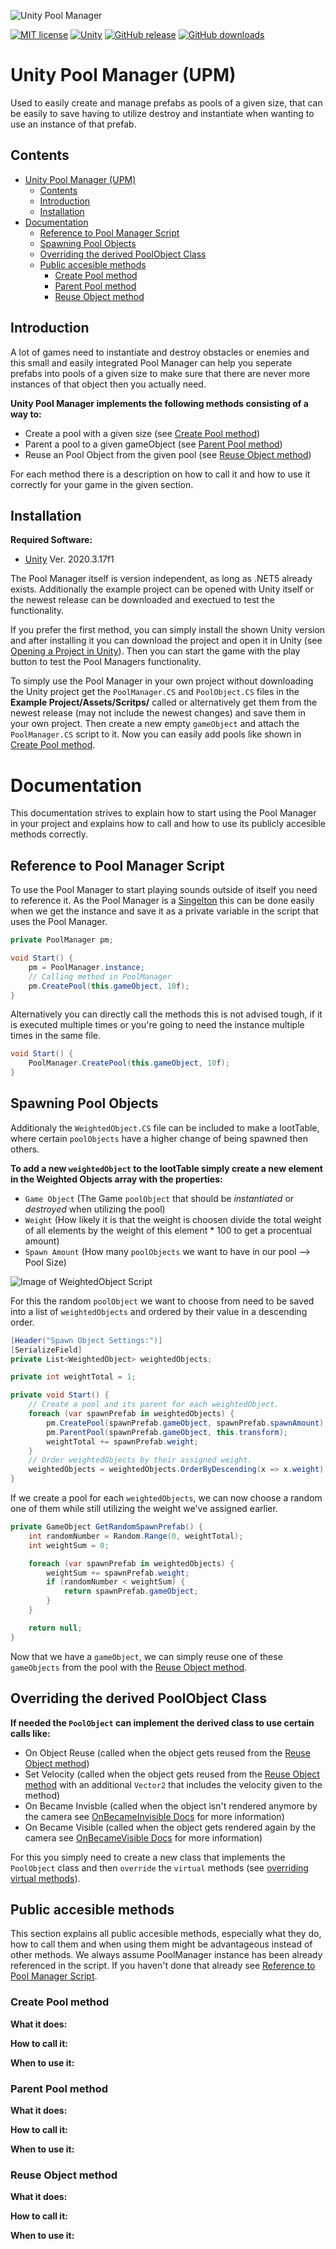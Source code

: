 ![Unity Pool Manager](https://github.com/MathewHDYT/Unity-Pool-Manager-UPM/blob/main/logo.png/)

[![MIT license](https://img.shields.io/badge/License-MIT-yellow.svg?style=flat-square)](https://lbesson.mit-license.org/)
[![Unity](https://img.shields.io/badge/Unity-2018.1%2B-green.svg?style=flat-square)](https://docs.unity3d.com/2018.1/Documentation/Manual/index.html)
[![GitHub release](https://img.shields.io/github/release/MathewHDYT/Unity-Pool-Manager-UPM/all.svg?style=flat-square)](https://github.com/MathewHDYT/Unity-Pool-Manager-UPM/releases/)
[![GitHub downloads](https://img.shields.io/github/downloads/MathewHDYT/Unity-Pool-Manager-UPM/all.svg?style=flat-square)](https://github.com/MathewHDYT/Unity-Pool-Manager-UPM/releases/)

# Unity Pool Manager (UPM)
Used to easily create and manage prefabs as pools of a given size, that can be easily to save having to utilize destroy and instantiate when wanting to use an instance of that prefab.

## Contents
- [Unity Pool Manager (UPM)](#unity-pool-manager-upm)
  - [Contents](#contents)
  - [Introduction](#introduction)
  - [Installation](#installation)
- [Documentation](#documentation)
  - [Reference to Pool Manager Script](#reference-to-pool-manager-script)
  - [Spawning Pool Objects](#spawning-pool-objects)
  - [Overriding the derived PoolObject Class](#overriding-the-derived-poolobject-class)
  - [Public accesible methods](#public-accesible-methods)
  	- [Create Pool method](#create-pool-method)
  	- [Parent Pool method](#parent-pool-method)
  	- [Reuse Object method](#reuse-object-method)

## Introduction
A lot of games need to instantiate and destroy obstacles or enemies and this small and easily integrated Pool Manager can help you seperate prefabs into pools of a given size to make sure that there are never more instances of that object then you actually need.

**Unity Pool Manager implements the following methods consisting of a way to:**
- Create a pool with a given size (see [Create Pool method](#create-pool-method))
- Parent a pool to a given gameObject (see [Parent Pool method](#parent-pool-method))
- Reuse an Pool Object from the given pool (see [Reuse Object method](#reuse-object-method))

For each method there is a description on how to call it and how to use it correctly for your game in the given section.

## Installation
**Required Software:**
- [Unity](https://unity3d.com/get-unity/download) Ver. 2020.3.17f1

The Pool Manager itself is version independent, as long as .NET5 already exists. Additionally the example project can be opened with Unity itself or the newest release can be downloaded and exectued to test the functionality.

If you prefer the first method, you can simply install the shown Unity version and after installing it you can download the project and open it in Unity (see [Opening a Project in Unity](https://docs.unity3d.com/2021.2/Documentation/Manual/GettingStartedOpeningProjects.html)). Then you can start the game with the play button to test the Pool Managers functionality.

To simply use the Pool Manager in your own project without downloading the Unity project get the ```PoolManager.CS``` and ```PoolObject.CS``` files in the **Example Project/Assets/Scritps/** called or alternatively get them from the newest release (may not include the newest changes) and save them in your own project. Then create a new empty ```gameObject``` and attach the ```PoolManager.CS``` script to it. Now you can easily add pools like shown in [Create Pool method](#create-pool-method).

# Documentation
This documentation strives to explain how to start using the Pool Manager in your project and explains how to call and how to use its publicly accesible methods correctly.

## Reference to Pool Manager Script
To use the Pool Manager to start playing sounds outside of itself you need to reference it. As the Pool Manager is a [Singelton](https://stackoverflow.com/questions/2155688/what-is-a-singleton-in-c) this can be done easily when we get the instance and save it as a private variable in the script that uses the Pool Manager.

```csharp
private PoolManager pm;

void Start() {
    pm = PoolManager.instance;
    // Calling method in PoolManager
    pm.CreatePool(this.gameObject, 10f);
}
```

Alternatively you can directly call the methods this is not advised tough, if it is executed multiple times or you're going to need the instance multiple times in the same file.

```csharp
void Start() {
    PoolManager.CreatePool(this.gameObject, 10f);
}
```

## Spawning Pool Objects
Additionaly the ```WeightedObject.CS``` file can be included to make a lootTable, where certain ```poolObjects``` have a higher change of being spawned then others.

**To add a new ```weightedObject``` to the lootTable simply create a new element in the Weighted Objects array with the properties:**
- ```Game Object``` (The Game ```poolObject``` that should be *instantiated* or *destroyed* when utilizing the pool)
- ```Weight``` (How likely it is that the weight is choosen divide the total weight of all elements by the weight of this element * 100 to get a procentual amount)
- ```Spawn Amount``` (How many ```poolObjects``` we want to have in our pool --> Pool Size)

![Image of WeightedObject Script](https://image.prntscr.com/image/MrIZOJggTeS1xGJKUIGtMw.png)

For this the random ```poolObject``` we want to choose from need to be saved into a list of ```weightedObjects``` and ordered by their value in a descending order.

```csharp
[Header("Spawn Object Settings:")]
[SerializeField]
private List<WeightedObject> weightedObjects;

private int weightTotal = 1;

private void Start() {
    // Create a pool and its parent for each weightedObject.
    foreach (var spawnPrefab in weightedObjects) {
        pm.CreatePool(spawnPrefab.gameObject, spawnPrefab.spawnAmount);
        pm.ParentPool(spawnPrefab.gameObject, this.transform);
        weightTotal += spawnPrefab.weight;
    }
    // Order weightedObjects by their assigned weight.
    weightedObjects = weightedObjects.OrderByDescending(x => x.weight).ToList();
}
```

If we create a pool for each ```weightedObjects```, we can now choose a random one of them while still utilizing the weight we've assigned earlier.

```csharp
private GameObject GetRandomSpawnPrefab() {
    int randomNumber = Random.Range(0, weightTotal);
    int weightSum = 0;

    foreach (var spawnPrefab in weightedObjects) {
        weightSum += spawnPrefab.weight;
        if (randomNumber < weightSum) {
            return spawnPrefab.gameObject;
        }
    }

    return null;
}
```

Now that we have a ```gameObject```, we can simply reuse one of these ```gameObjects``` from the pool with the [Reuse Object method](#reuse-object-method).

## Overriding the derived PoolObject Class
**If needed the ```PoolObject``` can implement the derived class to use certain calls like:**
- On Object Reuse (called when the object gets reused from the [Reuse Object method](#reuse-object-method))
- Set Velocity (called when the object gets reused from the [Reuse Object method](#reuse-object-method) with an additional ```Vector2``` that includes the velocity given to the method)
- On Became Invisble (called when the object isn't rendered anymore by the camera see [OnBecameInvisible Docs](https://docs.unity3d.com/2021.2/Documentation/ScriptReference/MonoBehaviour.OnBecameInvisible.html) for more information)
- On Became Visible (called when the object gets rendered again by the camera see [OnBecameVisible Docs](https://docs.unity3d.com/2021.2/Documentation/ScriptReference/MonoBehaviour.OnBecameVisible.html) for more information)

For this you simply need to create a new class that implements the ```PoolObject``` class and then ```override``` the ```virtual``` methods (see [overriding virtual methods](https://docs.microsoft.com/en-us/dotnet/csharp/language-reference/keywords/virtual)).

## Public accesible methods
This section explains all public accesible methods, especially what they do, how to call them and when using them might be advantageous instead of other methods. We always assume PoolManager instance has been already referenced in the script. If you haven't done that already see [Reference to Pool Manager Script](#reference-to-pool-manager-script).

### Create Pool method
**What it does:**

**How to call it:**

**When to use it:**

### Parent Pool method
**What it does:**

**How to call it:**

**When to use it:**

### Reuse Object method
**What it does:**

**How to call it:**

**When to use it:**

